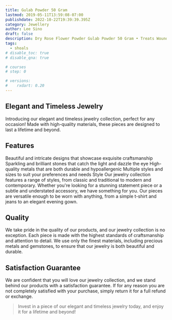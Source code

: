 ```yaml
---
title: Gulab Powder 50 Gram
lastmod: 2019-05-11T13:59:08-07:00
publishdate: 2022-10-22T19:39:39.395Z
category: Jewellery
author: Lee Sino
draft: false
description: Dry Rose Flower Powder Gulab Powder 50 Gram • Treats Wounds
tags:
  - shoals
# disable_toc: true
# disable_qna: true

# courses
# step: 0

# versions:
#    rxdart: 0.20
---
```


## Elegant and Timeless Jewelry

Introducing our elegant and timeless jewelry collection, perfect for any occasion! Made with high-quality materials, these pieces are designed to last a lifetime and beyond.

## Features

Beautiful and intricate designs that showcase exquisite craftsmanship
Sparkling and brilliant stones that catch the light and dazzle the eye
High-quality metals that are both durable and hypoallergenic
Multiple styles and sizes to suit your preferences and needs
Style
Our jewelry collection features a range of styles, from classic and traditional to modern and contemporary. Whether you're looking for a stunning statement piece or a subtle and understated accessory, we have something for you. Our pieces are versatile enough to be worn with anything, from a simple t-shirt and jeans to an elegant evening gown.

## Quality

We take pride in the quality of our products, and our jewelry collection is no exception. Each piece is made with the highest standards of craftsmanship and attention to detail. We use only the finest materials, including precious metals and gemstones, to ensure that our jewelry is both beautiful and durable.

## Satisfaction Guarantee

We are confident that you will love our jewelry collection, and we stand behind our products with a satisfaction guarantee. If for any reason you are not completely satisfied with your purchase, simply return it for a full refund or exchange.

> Invest in a piece of our elegant and timeless jewelry today, and enjoy it for a lifetime and beyond!
